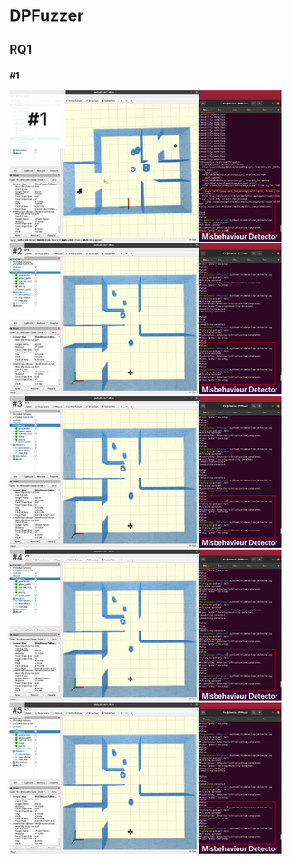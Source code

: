# DPFuzzer

## RQ1
### \#1
<p align = "center">
<div style="position: relative; display: inline-block;">
  <div style="position: absolute; top: 0; left: 0; background-color: rgba(255, 255, 255, 0.9); padding: 32px;">
    <b style="font-size: 32px;">#1</b>
  </div>
  <img src="RQ1/gifs/type1/type1-1.gif" alt="image" style="width: 480px; height: auto;">
</div>

<div style="position: relative; display: inline-block;">
  <div style="position: absolute; top: 0; left: 0; background-color: rgba(255, 255, 255, 0.7); padding: 5px;">
    #2
  </div>
  <img src="RQ1/gifs/type2/type2-1.gif" alt="image" style="width: 480px; height: auto;">
</div>

<div style="position: relative; display: inline-block;">
  <div style="position: absolute; top: 0; left: 0; background-color: rgba(255, 255, 255, 0.7); padding: 5px;">
    #3
  </div>
  <img src="RQ1/gifs/type2/type2-1.gif" alt="image" style="width: 480px; height: auto;">
</div>

<div style="position: relative; display: inline-block;">
  <div style="position: absolute; top: 0; left: 0; background-color: rgba(255, 255, 255, 0.7); padding: 5px;">
    #4
  </div>
  <img src="RQ1/gifs/type2/type2-1.gif" alt="image" style="width: 480px; height: auto;">
</div>

<div style="position: relative; display: inline-block;">
  <div style="position: absolute; top: 0; left: 0; background-color: rgba(255, 255, 255, 0.7); padding: 5px;">
    #5
  </div>
  <img src="RQ1/gifs/type2/type2-1.gif" alt="image" style="width: 480px; height: auto;">
</div>

</p>
